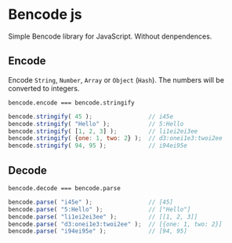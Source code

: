 # Bencode js
Simple Bencode library for JavaScript. Without denpendences.

## Encode
Encode `String`, `Number`, `Array` or `Object` (`Hash`).
The numbers will be converted to integers.

`bencode.encode === bencode.stringify`
```javascript
bencode.stringify( 45 );                // i45e
bencode.stringify( "Hello" );           // 5:Hello
bencode.stringify( [1, 2, 3] );         // li1ei2ei3ee
bencode.stringify( {one: 1, two: 2} );  // d3:onei1e3:twoi2ee
bencode.stringify( 94, 95 );            // i94ei95e
```

## Decode
`bencode.decode === bencode.parse`
```javascript
bencode.parse( "i45e" );                // [45]
bencode.parse( "5:Hello" );             // ["Hello"]
bencode.parse( "li1ei2ei3ee" );         // [[1, 2, 3]]
bencode.parse( "d3:onei1e3:twoi2ee" );  // [{one: 1, two: 2}]
bencode.parse( "i94ei95e" );            // [94, 95]
```
